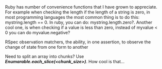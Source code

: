 Ruby has number of convenience functions that I have grown to appreciate. For example when checking the length if the length of a string is zero, in most programming languages the most common thing is to do this: mystring.length == 0. In ruby, you can do: mystring.length.zero?. Another cool one, is when checking if a value is less than zero, instead of myvalue < 0 you can do myvalue.negative?

RSpec observation matchers, the ability, in one assertion, to observe the change of state from one form to another

Need to split an array into chunks? Use ***Enumarable.each_slice(<chunk_size>)***. How cool is that...